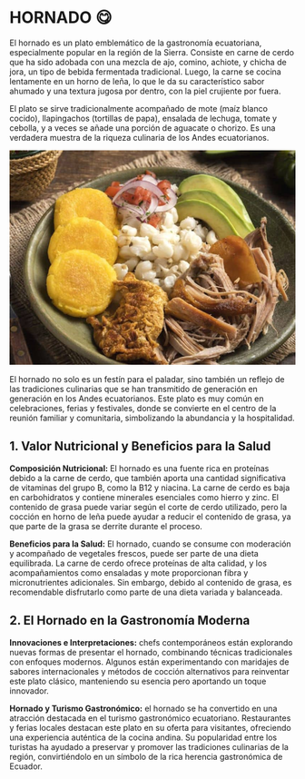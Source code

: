  # HORNADO 😋

El hornado es un plato emblemático de la gastronomía ecuatoriana, especialmente popular en la región de la Sierra. Consiste en carne de cerdo que ha sido adobada con una mezcla de ajo, comino, achiote, y chicha de jora, un tipo de bebida fermentada tradicional. Luego, la carne se cocina lentamente en un horno de leña, lo que le da su característico sabor ahumado y una textura jugosa por dentro, con la piel crujiente por fuera.

El plato se sirve tradicionalmente acompañado de mote (maíz blanco cocido), llapingachos (tortillas de papa), ensalada de lechuga, tomate y cebolla, y a veces se añade una porción de aguacate o chorizo. Es una verdadera muestra de la riqueza culinaria de los Andes ecuatorianos.

![hornado](imagenes/hornado.jpg)

El hornado no solo es un festín para el paladar, sino también un reflejo de las tradiciones culinarias que se han transmitido de generación en generación en los Andes ecuatorianos. Este plato es muy común en celebraciones, ferias y festivales, donde se convierte en el centro de la reunión familiar y comunitaria, simbolizando la abundancia y la hospitalidad.

## 1. Valor Nutricional y Beneficios para la Salud

**Composición Nutricional:** El hornado es una fuente rica en proteínas debido a la carne de cerdo, que también aporta una cantidad significativa de vitaminas del grupo B, como la B12 y niacina. La carne de cerdo es baja en carbohidratos y contiene minerales esenciales como hierro y zinc. El contenido de grasa puede variar según el corte de cerdo utilizado, pero la cocción en horno de leña puede ayudar a reducir el contenido de grasa, ya que parte de la grasa se derrite durante el proceso.

**Beneficios para la Salud:** El hornado, cuando se consume con moderación y acompañado de vegetales frescos, puede ser parte de una dieta equilibrada. La carne de cerdo ofrece proteínas de alta calidad, y los acompañamientos como ensaladas y mote proporcionan fibra y micronutrientes adicionales. Sin embargo, debido al contenido de grasa, es recomendable disfrutarlo como parte de una dieta variada y balanceada.

## 2. El Hornado en la Gastronomía Moderna

**Innovaciones e Interpretaciones:** chefs contemporáneos están explorando nuevas formas de presentar el hornado, combinando técnicas tradicionales con enfoques modernos. Algunos están experimentando con maridajes de sabores internacionales y métodos de cocción alternativos para reinventar este plato clásico, manteniendo su esencia pero aportando un toque innovador.

**Hornado y Turismo Gastronómico:** el hornado se ha convertido en una atracción destacada en el turismo gastronómico ecuatoriano. Restaurantes y ferias locales destacan este plato en su oferta para visitantes, ofreciendo una experiencia auténtica de la cocina andina. Su popularidad entre los turistas ha ayudado a preservar y promover las tradiciones culinarias de la región, convirtiéndolo en un símbolo de la rica herencia gastronómica de Ecuador.